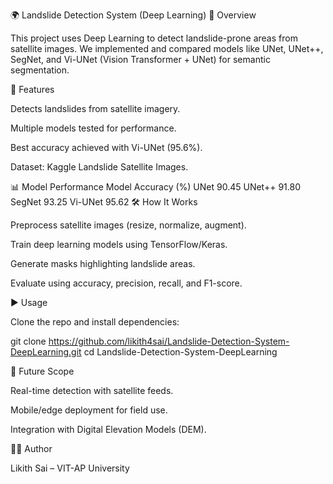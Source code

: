 🌍 Landslide Detection System (Deep Learning)
📌 Overview

This project uses Deep Learning to detect landslide-prone areas from satellite images.
We implemented and compared models like UNet, UNet++, SegNet, and Vi-UNet (Vision Transformer + UNet) for semantic segmentation.

🚀 Features

Detects landslides from satellite imagery.

Multiple models tested for performance.

Best accuracy achieved with Vi-UNet (95.6%).

Dataset: Kaggle Landslide Satellite Images.

📊 Model Performance
Model	Accuracy (%)
UNet	90.45
UNet++	91.80
SegNet	93.25
Vi-UNet	95.62
🛠️ How It Works

Preprocess satellite images (resize, normalize, augment).

Train deep learning models using TensorFlow/Keras.

Generate masks highlighting landslide areas.

Evaluate using accuracy, precision, recall, and F1-score.

▶️ Usage

Clone the repo and install dependencies:

git clone https://github.com/likith4sai/Landslide-Detection-System-DeepLearning.git
cd Landslide-Detection-System-DeepLearning


🔮 Future Scope

Real-time detection with satellite feeds.

Mobile/edge deployment for field use.

Integration with Digital Elevation Models (DEM).

🧑‍💻 Author

Likith Sai – VIT-AP University

